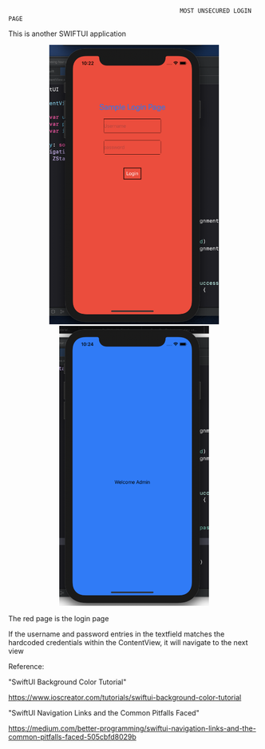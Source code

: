                                                     MOST UNSECURED LOGIN PAGE

This is another SWIFTUI application

<p align="center">
  <img src="./images/Login.png" width="340" title="hover text">
  <img src="./images/Welcome.png" width="300" title="hover text">
</p>


The red page is the login page

If the username and password entries in the textfield matches the hardcoded credentials within the ContentView, it will navigate to the next view

Reference:

"SwiftUI Background Color Tutorial"

https://www.ioscreator.com/tutorials/swiftui-background-color-tutorial

"SwiftUI Navigation Links and the Common Pitfalls Faced"

https://medium.com/better-programming/swiftui-navigation-links-and-the-common-pitfalls-faced-505cbfd8029b
